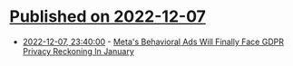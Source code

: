 # [Published on 2022-12-07](index.md)

* [2022-12-07, 23:40:00](https://yro.slashdot.org/story/22/12/07/2219248/metas-behavioral-ads-will-finally-face-gdpr-privacy-reckoning-in-january?utm_source=rss1.0mainlinkanon&utm_medium=feed) - [Meta's Behavioral Ads Will Finally Face GDPR Privacy Reckoning In January](https://yro.slashdot.org/story/22/12/07/2219248/metas-behavioral-ads-will-finally-face-gdpr-privacy-reckoning-in-january?utm_source=rss1.0mainlinkanon&utm_medium=feed)
